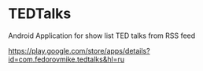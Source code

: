# TEDTalks
Android Application for show list TED talks from RSS feed

https://play.google.com/store/apps/details?id=com.fedorovmike.tedtalks&hl=ru
